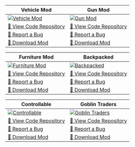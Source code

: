 Vehicle Mod | Gun Mod
-- | --
[![Vehicle Mod](https://i.imgur.com/5avRJwe.png)](https://github.com/MrCrayfish/MrCrayfishVehicleMod)| [![Gun Mod](https://i.imgur.com/dA9BnuF.png)](https://github.com/MrCrayfish/MrCrayfishGunMod)
[📕 View Code Repository](https://github.com/MrCrayfish/MrCrayfishVehicleMod) | [📕 View Code Repository](https://github.com/MrCrayfish/MrCrayfishGunMod)
[🐛 Report a Bug](https://github.com/MrCrayfish/MrCrayfishVehicleMod/issues/new) | [🐛 Report a Bug](https://github.com/MrCrayfish/MrCrayfishGunMod/issues/new)
[💾 Download Mod](https://mrcrayfish.com/mods?id=vehicle) | [💾 Download Mod](https://mrcrayfish.com/mods?id=cgm)

Furniture Mod | Backpacked
-- | --
[![Furniture Mod](https://i.imgur.com/L03Tgig.png)](https://github.com/MrCrayfish/MrCrayfishFurnitureMod) | [![Backpacked](https://i.imgur.com/kWgsIFg.png)](https://github.com/MrCrayfish/Backpacked)
[📕 View Code Repository](https://github.com/MrCrayfish/MrCrayfishFurnitureMod) | [📕 View Code Repository](https://github.com/MrCrayfish/Backpacked)
[🐛 Report a Bug](https://github.com/MrCrayfish/MrCrayfishFurnitureMod/issues/new) | [🐛 Report a Bug](https://github.com/MrCrayfish/Backpacked/issues/new)
[💾 Download Mod](https://mrcrayfish.com/mods?id=cfm) | [💾 Download Mod](https://mrcrayfish.com/mods?id=backpacked)

Controllable | Goblin Traders
-- | --
[![Controllable](https://i.imgur.com/oXtjfgs.png)](https://github.com/MrCrayfish/Controllable) | [![Goblin Traders](https://i.imgur.com/QBYPd7j.png)](https://github.com/MrCrayfish/GoblinTraders)
[📕 View Code Repository](https://github.com/MrCrayfish/Controllable) | [📕 View Code Repository](https://github.com/MrCrayfish/GoblinTraders)
[🐛 Report a Bug](https://github.com/MrCrayfish/Controllable/issues/new) | [🐛 Report a Bug](https://github.com/MrCrayfish/GoblinTraders/issues/new)
[💾 Download Mod](https://mrcrayfish.com/mods?id=controllable) | [💾 Download Mod](https://mrcrayfish.com/mods?id=goblintraders)
